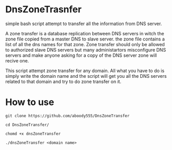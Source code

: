 # DnsZoneTrasnfer
simple bash script attempt to transfer all the information from DNS server.

A zone transfer is a database replication between DNS servers in witch the zone file copied from a master DNS to slave server. the zone file contains a list of all the dns names for that zone.
Zone transfer should only be allowed to authorized slave DNS servers but many administartors misconfigure DNS servers and make anyone asking for a copy of the DNS server zone will recive one. 

This script attempt zone transfer for any domain. All what you have to do is simply write the domain name and the script will get you all the DNS servers related to that domain and try to do zone transfer on it.

# How to use 
```
git clone https://github.com/aboody555/DnsZoneTransfer
```
```
cd DnsZoneTransfer/
```
```
chomd +x dnsZoneTransfer
```
```
./dnsZoneTransfer <domain name>
```


